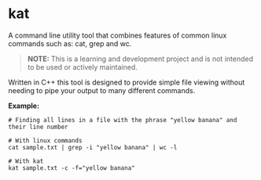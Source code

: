 # kat
A command line utility tool that combines features of common linux commands such as: cat, grep and wc.
> **NOTE:** This is a learning and development project and is not intended to be used or actively maintained.

Written in C++ this tool is designed to provide simple file viewing without needing to pipe your output to many different commands.

**Example:**
```shell
# Finding all lines in a file with the phrase "yellow banana" and their line number

# With linux commands
cat sample.txt | grep -i "yellow banana" | wc -l

# With kat
kat sample.txt -c -f="yellow banana"
```

